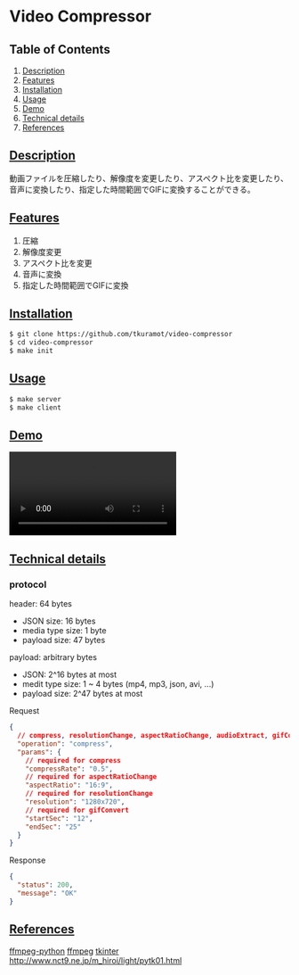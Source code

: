 # Video Compressor

## Table of Contents
1. [Description](#description)
2. [Features](#features)
3. [Installation](#installation)
4. [Usage](#usage)
5. [Demo](#demo)
6. [Technical details](#technical-details)
7. [References](#references)

## [Description](#description)
動画ファイルを圧縮したり、解像度を変更したり、アスペクト比を変更したり、音声に変換したり、指定した時間範囲でGIFに変換することができる。

## [Features](#features)
1. 圧縮
2. 解像度変更
3. アスペクト比を変更
4. 音声に変換
5. 指定した時間範囲でGIFに変換

## [Installation](#installation)
```bash
$ git clone https://github.com/tkuramot/video-compressor
$ cd video-compressor
$ make init
```

## [Usage](#usage)
```bash
$ make server
$ make client
```

## [Demo](#demo)
![](/docs/demo.mp4)

## [Technical details](#technical-details)
###  protocol
header: 64 bytes
- JSON size: 16 bytes
- media type size: 1 byte
- payload size: 47 bytes

payload: arbitrary bytes
- JSON: 2^16 bytes at most
- medit type size: 1 ~ 4 bytes (mp4, mp3, json, avi, ...)
- payload size: 2^47 bytes at most

Request
```json
{
  // compress, resolutionChange, aspectRatioChange, audioExtract, gifConvert
  "operation": "compress",
  "params": {
    // required for compress
    "compressRate": "0.5",
    // required for aspectRatioChange
    "aspectRatio": "16:9",
    // required for resolutionChange 
    "resolution": "1280x720",
    // required for gifConvert
    "startSec": "12",
    "endSec": "25"
  }
}
```

Response
```json
{
  "status": 200,
  "message": "OK"
}
```

## [References](#references)
[ffmpeg-python](https://kkroening.github.io/ffmpeg-python/)
[ffmpeg](https://ffmpeg.org/ffmpeg.html)
[tkinter](https://docs.python.org/ja/3/library/tkinter.html)
http://www.nct9.ne.jp/m_hiroi/light/pytk01.html